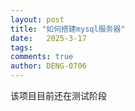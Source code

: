 ```yaml
---
layout: post
title: "如何搭建mysql服务器"
date:   2025-3-17
tags: 
comments: true
author: DENG-0706
---
```

该项目目前还在测试阶段
